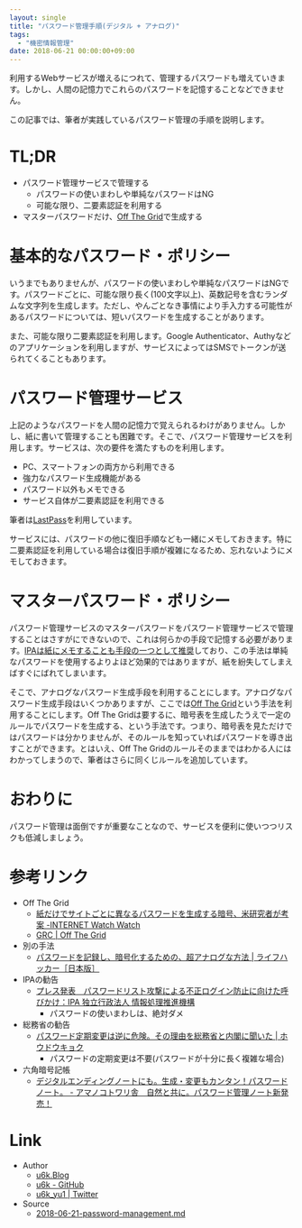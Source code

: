 ```yaml
---
layout: single
title: "パスワード管理手順(デジタル + アナログ)"
tags:
  - "機密情報管理"
date: 2018-06-21 00:00:00+09:00
---
```


利用するWebサービスが増えるにつれて、管理するパスワードも増えていきます。しかし、人間の記憶力でこれらのパスワードを記憶することなどできません。

この記事では、筆者が実践しているパスワード管理の手順を説明します。

# TL;DR

- パスワード管理サービスで管理する
    - パスワードの使いまわしや単純なパスワードはNG
    - 可能な限り、二要素認証を利用する
- マスターパスワードだけ、[Off The Grid](https://www.grc.com/offthegrid.htm)で生成する

# 基本的なパスワード・ポリシー

いうまでもありませんが、パスワードの使いまわしや単純なパスワードはNGです。パスワードごとに、可能な限り長く(100文字以上)、英数記号を含むランダムな文字列を生成します。ただし、やんごとなき事情により手入力する可能性があるパスワードについては、短いパスワードを生成することがあります。

また、可能な限り二要素認証を利用します。Google Authenticator、Authyなどのアプリケーションを利用しますが、サービスによってはSMSでトークンが送られてくることもあります。

# パスワード管理サービス

上記のようなパスワードを人間の記憶力で覚えられるわけがありません。しかし、紙に書いて管理することも困難です。そこで、パスワード管理サービスを利用します。サービスは、次の要件を満たすものを利用します。

- PC、スマートフォンの両方から利用できる
- 強力なパスワード生成機能がある
- パスワード以外もメモできる
- サービス自体が二要素認証を利用できる

筆者は[LastPass](https://www.lastpass.com/)を利用しています。

サービスには、パスワードの他に復旧手順なども一緒にメモしておきます。特に二要素認証を利用している場合は復旧手順が複雑になるため、忘れないようにメモしておきます。

# マスターパスワード・ポリシー

パスワード管理サービスのマスターパスワードをパスワード管理サービスで管理することはさすがにできないので、これは何らかの手段で記憶する必要があります。[IPAは紙にメモすることも手段の一つとして推奨](https://www.ipa.go.jp/about/press/20140917.html)しており、この手法は単純なパスワードを使用するよりよほど効果的ではありますが、紙を紛失してしまえばすぐにばれてしまいます。

そこで、アナログなパスワード生成手段を利用することにします。アナログなパスワード生成手段はいくつかありますが、ここでは[Off The Grid](https://www.grc.com/offthegrid.htm)という手法を利用することにします。Off The Gridは要するに、暗号表を生成したうえで一定のルールでパスワードを生成する、という手法です。つまり、暗号表を見ただけではパスワードは分かりませんが、そのルールを知っていればパスワードを導き出すことができます。とはいえ、Off The Gridのルールそのままではわかる人にはわかってしまうので、筆者はさらに同くじルールを追加しています。

# おわりに

パスワード管理は面倒ですが重要なことなので、サービスを便利に使いつつリスクも低減しましょう。

# 参考リンク

- Off The Grid
    - [紙だけでサイトごとに異なるパスワードを生成する暗号、米研究者が考案 -INTERNET Watch Watch](https://internet.watch.impress.co.jp/docs/news/473716.html)
    - [GRC | Off The Grid](https://www.grc.com/offthegrid.htm)
- 別の手法
    - [パスワードを記録し、暗号化するための、超アナログな方法 | ライフハッカー［日本版］](https://www.lifehacker.jp/2010/12/101222password_tabula_recta.html)
- IPAの勧告
    - [プレス発表　パスワードリスト攻撃による不正ログイン防止に向けた呼びかけ：IPA 独立行政法人 情報処理推進機構](https://www.ipa.go.jp/about/press/20140917.html)
        - パスワードの使いまわしは、絶対ダメ
- 総務省の勧告
    - [パスワード定期変更は逆に危険。その理由を総務省と内閣に聞いた | ホウドウキョク](https://www.houdoukyoku.jp/posts/28671)
        - パスワードの定期変更は不要(パスワードが十分に長く複雑な場合)
- 六角暗号記帳
    - [デジタルエンディングノートにも。生成・変更もカンタン！パスワードノート。 - アマノコトワリ舎　自然と共に。パスワード管理ノート新発売！](https://www.amacoto.com/)

# Link

- Author
  - [u6k.Blog](https://blog.u6k.me/)
  - [u6k - GitHub](https://github.com/u6k)
  - [u6k_yu1 \| Twitter](https://twitter.com/u6k_yu1)
- Source
  - [2018-06-21-password-management.md](https://github.com/u6k/blog/blob/master/_posts/2018-06-21-password-management.md)
